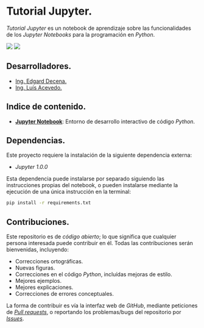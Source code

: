 # Tutorial Jupyter.

*Tutorial Jupyter* es un notebook de aprendizaje sobre las funcionalidades de los *Jupyter Notebooks* para la programación en *Python*.

<img src="https://img.shields.io/badge/License-MIT-green" /> <img src="https://img.shields.io/badge/Python-3.5-blue" />

## Desarrolladores.

* [Ing. Edgard Decena.](mailto:edecena@gmail.com)
* [Ing. Luís Acevedo.](mailto:laar@protonmail.com)

## Indice de contenido.

* [**Jupyter Notebook**](jupyter_notebook.ipynb): Entorno de desarrollo interactivo de código *Python*.

## Dependencias.

Este proyecto requiere la instalación de la siguiente dependencia externa:

* *Jupyter 1.0.0*

Esta dependencia puede instalarse por separado siguiendo las instrucciones propias del notebook, o pueden instalarse mediante la ejecución de una única instrucción en la terminal:
```bash
pip install -r requirements.txt
```

## Contribuciones.

Este repositorio es de *código abierto*; lo que significa que cualquier persona interesada puede contribuir en él. Todas las contribuciones serán bienvenidas, incluyendo:

* Correcciones ortográficas.
* Nuevas figuras.
* Correcciones en el código *Python*, incluídas mejoras de estilo.
* Mejores ejemplos.
* Mejores explicaciones. 
* Correcciones de errores conceptuales.

La forma de contribuir es vía la interfaz web de *GitHub*, mediante peticiones de [*Pull requests*](https://github.com/ejdecena/tutorial_jupyter/pulls), o reportando los problemas/bugs del repositorio por [*Issues*](https://github.com/ejdecena/tutorial_jupyter/issues).